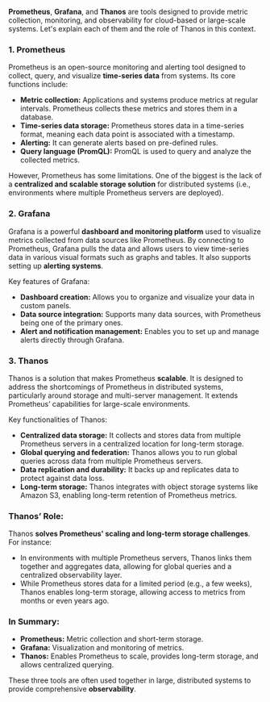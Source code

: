 **Prometheus**, **Grafana**, and **Thanos** are tools designed to provide metric collection, monitoring, and observability for cloud-based or large-scale systems. Let's explain each of them and the role of Thanos in this context.

### 1. **Prometheus**

Prometheus is an open-source monitoring and alerting tool designed to collect, query, and visualize **time-series data** from systems. Its core functions include:

- **Metric collection:** Applications and systems produce metrics at regular intervals. Prometheus collects these metrics and stores them in a database.
- **Time-series data storage:** Prometheus stores data in a time-series format, meaning each data point is associated with a timestamp.
- **Alerting:** It can generate alerts based on pre-defined rules.
- **Query language (PromQL):** PromQL is used to query and analyze the collected metrics.

However, Prometheus has some limitations. One of the biggest is the lack of a **centralized and scalable storage solution** for distributed systems (i.e., environments where multiple Prometheus servers are deployed).

### 2. **Grafana**

Grafana is a powerful **dashboard and monitoring platform** used to visualize metrics collected from data sources like Prometheus. By connecting to Prometheus, Grafana pulls the data and allows users to view time-series data in various visual formats such as graphs and tables. It also supports setting up **alerting systems**.

Key features of Grafana:

- **Dashboard creation:** Allows you to organize and visualize your data in custom panels.
- **Data source integration:** Supports many data sources, with Prometheus being one of the primary ones.
- **Alert and notification management:** Enables you to set up and manage alerts directly through Grafana.

### 3. **Thanos**

Thanos is a solution that makes Prometheus **scalable**. It is designed to address the shortcomings of Prometheus in distributed systems, particularly around storage and multi-server management. It extends Prometheus’ capabilities for large-scale environments.

Key functionalities of Thanos:

- **Centralized data storage:** It collects and stores data from multiple Prometheus servers in a centralized location for long-term storage.
- **Global querying and federation:** Thanos allows you to run global queries across data from multiple Prometheus servers.
- **Data replication and durability:** It backs up and replicates data to protect against data loss.
- **Long-term storage:** Thanos integrates with object storage systems like Amazon S3, enabling long-term retention of Prometheus metrics.

### Thanos’ Role:

Thanos **solves Prometheus' scaling and long-term storage challenges**. For instance:

- In environments with multiple Prometheus servers, Thanos links them together and aggregates data, allowing for global queries and a centralized observability layer.
- While Prometheus stores data for a limited period (e.g., a few weeks), Thanos enables long-term storage, allowing access to metrics from months or even years ago.

### In Summary:

- **Prometheus:** Metric collection and short-term storage.
- **Grafana:** Visualization and monitoring of metrics.
- **Thanos:** Enables Prometheus to scale, provides long-term storage, and allows centralized querying.

These three tools are often used together in large, distributed systems to provide comprehensive **observability**.
